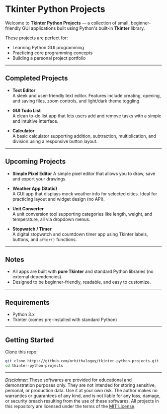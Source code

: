 # Tkinter Python Projects

Welcome to **Tkinter Python Projects** — a collection of small, beginner-friendly GUI applications built using Python's built-in **Tkinter** library.

These projects are perfect for:
- Learning Python GUI programming
- Practicing core programming concepts
- Building a personal project portfolio

---

## Completed Projects

- **Text Editor**  
  A sleek and user-friendly text editor. Features include creating, opening, and saving files, zoom controls, and light/dark theme toggling.

- **GUI Todo List**  
  A clean to-do list app that lets users add and remove tasks with a simple and intuitive interface.

- **Calculator**  
  A basic calculator supporting addition, subtraction, multiplication, and division using a responsive button layout.

---

## Upcoming Projects
 - **Simple Pixel Editor**
  A simple pixel editor that allows you to draw, save and export your drawings.
- **Weather App (Static)**  
  A GUI app that displays mock weather info for selected cities. Ideal for practicing layout and widget design (no API).

- **Unit Converter**  
  A unit conversion tool supporting categories like length, weight, and temperature, all via dropdown menus.

- **Stopwatch / Timer**  
  A digital stopwatch and countdown timer app using Tkinter labels, buttons, and `after()` functions.

---

## Notes

- All apps are built with **pure Tkinter** and standard Python libraries (no external dependencies).
- Designed to be beginner-friendly, readable, and easy to customize.

---

## Requirements

- Python 3.x  
- Tkinter (comes pre-installed with standard Python)

---

## Getting Started

Clone this repo:

```bash
git clone https://github.com/orbithaloguy/tkinter-python-projects.git
cd tkinter-python-projects
```
---

<u> *Disclaimer:* </u>These softwares are provided for educational and demonstration purposes only.
They are not intended for storing sensitive, personal, or production data.
Use it at your own risk. The author makes no warranties or guarantees of any kind, and is not liable for any loss, damage, or security breach resulting from the use of these softwares.
All projects in this repository are licensed under the terms of the [MIT License](./LICENSE).
